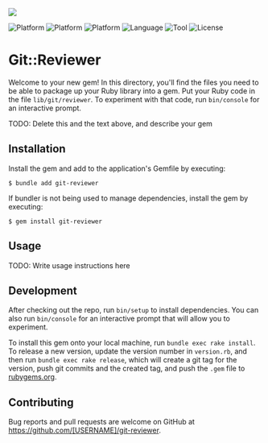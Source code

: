 ![](https://chuquan-public-r-001.oss-cn-shanghai.aliyuncs.com/sketch-images/git-reviewer-02.png)

![Platform](http://img.shields.io/badge/platform-macOS-blue.svg?style=flat)
![Platform](http://img.shields.io/badge/platform-Linux-blue.svg?style=flat)
![Platform](http://img.shields.io/badge/platform-Windows-blue.svg?style=flat)
![Language](http://img.shields.io/badge/language-ruby-brightgreen.svg?style=flat)
![Tool](http://img.shields.io/badge/tool-homebrew-orange.svg?style=flat)
![License](http://img.shields.io/badge/license-MIT-red.svg?style=flat)
# Git::Reviewer

Welcome to your new gem! In this directory, you'll find the files you need to be able to package up your Ruby library into a gem. Put your Ruby code in the file `lib/git/reviewer`. To experiment with that code, run `bin/console` for an interactive prompt.

TODO: Delete this and the text above, and describe your gem

## Installation

Install the gem and add to the application's Gemfile by executing:

    $ bundle add git-reviewer

If bundler is not being used to manage dependencies, install the gem by executing:

    $ gem install git-reviewer

## Usage

TODO: Write usage instructions here

## Development

After checking out the repo, run `bin/setup` to install dependencies. You can also run `bin/console` for an interactive prompt that will allow you to experiment.

To install this gem onto your local machine, run `bundle exec rake install`. To release a new version, update the version number in `version.rb`, and then run `bundle exec rake release`, which will create a git tag for the version, push git commits and the created tag, and push the `.gem` file to [rubygems.org](https://rubygems.org).

## Contributing

Bug reports and pull requests are welcome on GitHub at https://github.com/[USERNAME]/git-reviewer.

